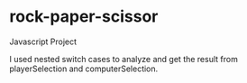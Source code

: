 # rock-paper-scissor
Javascript Project

I used nested switch cases to analyze and get the result from playerSelection and computerSelection.
